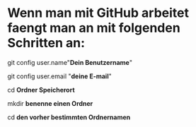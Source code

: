 # Wenn man mit GitHub arbeitet faengt man an mit folgenden Schritten an: 
git config user.name"**Dein Benutzername**"

git config user.email "**deine E-mail**"

cd **Ordner Speicherort**

mkdir **benenne einen Ordner**

cd **den vorher bestimmten Ordnernamen**
